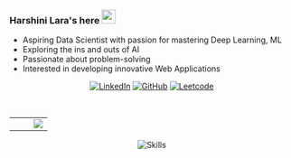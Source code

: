 ### Harshini Lara's here <img src="https://media.giphy.com/media/hvRJCLFzcasrR4ia7z/giphy.gif" width="25px">

- Aspiring Data Scientist with passion for mastering Deep Learning, ML
- Exploring the ins and outs of AI
- Passionate about problem-solving
- Interested in developing innovative Web Applications


<p align="center">
<a href="https://linkedin.com/in/harshini-lara-a-k-b45bb4224"><img alt="LinkedIn" title="LinkedIn" src="https://img.shields.io/badge/linkedin-informational?style=for-the-badge&logo=linkedin&logoColor=white"/></a>
<a href="https://github.com/HarshiniLara/"><img alt="GitHub" title="GitHub" src="https://img.shields.io/badge/github-black?style=for-the-badge&logo=Github&logoColor=white"/></a>
<a href="https://leetcode.com/HarshiniLara/"><img alt="Leetcode" title="Leetcode" src="https://img.shields.io/badge/dynamic/json?style=for-the-badge&labelColor=black&color=%23ffa116&label=Solved&query=solved&url=https%3A%2F%2Fbadge.xyli.tech/%2Fapi%2Fusers%2FHarshiniLara&logo=leetcode&logoColor=yellow"/></a>    
</p>

<br/>

<table>
  <tr>
    <td><img src="https://github-profile-summary-cards.vercel.app/api/cards/repos-per-language?username=HarshiniLara&theme=github_dark" alt=""></td>
    <td><img src="https://github-profile-summary-cards.vercel.app/api/cards/profile-details?username=HarshiniLara&theme=github_dark" alt=""></td>
    <td><img src="https://streak-stats.demolab.com/?user=harshinilara&theme=dark" align="right" /></td>
  </tr>
</table>

<p align="center">
<img align="center" src="https://skillicons.dev/icons?i=cpp,python,java,nodejs,html,javascript,mongodb,mysql,react,firebase,flutter,figma&perline=6" alt="Skills">            
</p>
